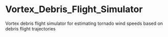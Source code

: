 # Vortex_Debris_Flight_Simulator
 Vortex debris flight simulator for estimating tornado wind speeds based on debris flight trajectories 
